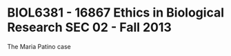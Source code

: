 BIOL6381 - 16867 Ethics in Biological Research SEC 02 - Fall 2013
=================================================================
The Maria Patino case
